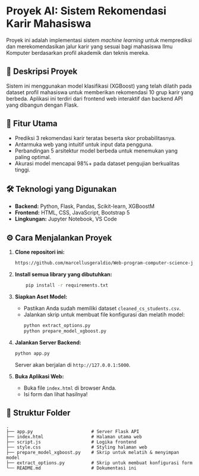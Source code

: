 # Proyek AI: Sistem Rekomendasi Karir Mahasiswa

Proyek ini adalah implementasi sistem *machine learning* untuk memprediksi dan merekomendasikan jalur karir yang sesuai bagi mahasiswa Ilmu Komputer berdasarkan profil akademik dan teknis mereka.

## 📝 Deskripsi Proyek

Sistem ini menggunakan model klasifikasi (XGBoost) yang telah dilatih pada dataset profil mahasiswa untuk memberikan rekomendasi 10 grup karir yang berbeda. Aplikasi ini terdiri dari frontend web interaktif dan backend API yang dibangun dengan Flask.

## 🚀 Fitur Utama
-   Prediksi 3 rekomendasi karir teratas beserta skor probabilitasnya.
-   Antarmuka web yang intuitif untuk input data pengguna.
-   Perbandingan 5 arsitektur model berbeda untuk menemukan yang paling optimal.
-   Akurasi model mencapai 98%+ pada dataset pengujian berkualitas tinggi.

## 🛠️ Teknologi yang Digunakan
-   **Backend:** Python, Flask, Pandas, Scikit-learn, XGBoostM
-   **Frontend:** HTML, CSS, JavaScript, Bootstrap 5
-   **Lingkungan:** Jupyter Notebook, VS Code

## ⚙️ Cara Menjalankan Proyek

1.  **Clone repositori ini:**
    ```bash
    https://github.com/marcellusgeraldio/Web-program-computer-science-job-prediction-using-AI
    ```

2.  **Install semua library yang dibutuhkan:**
    ```bash
        pip install -r requirements.txt
    ```

3.  **Siapkan Aset Model:**
    * Pastikan Anda sudah memiliki dataset `cleaned_cs_students.csv`.
    * Jalankan skrip untuk membuat file konfigurasi dan melatih model:
        ```bash
        python extract_options.py
        python prepare_model_xgboost.py
        ```

4.  **Jalankan Server Backend:**
    ```bash
    python app.py
    ```
    Server akan berjalan di `http://127.0.0.1:5000`.

5.  **Buka Aplikasi Web:**
    * Buka file `index.html` di browser Anda.
    * Isi form dan lihat hasilnya!

## 📂 Struktur Folder
```
.
├── app.py                      # Server Flask API
├── index.html                  # Halaman utama web
├── script.js                   # Logika frontend
├── style.css                   # Styling halaman web
├── prepare_model_xgboost.py    # Skrip untuk melatih & menyimpan model
├── extract_options.py          # Skrip untuk membuat konfigurasi form
└── README.md                   # Dokumentasi ini
